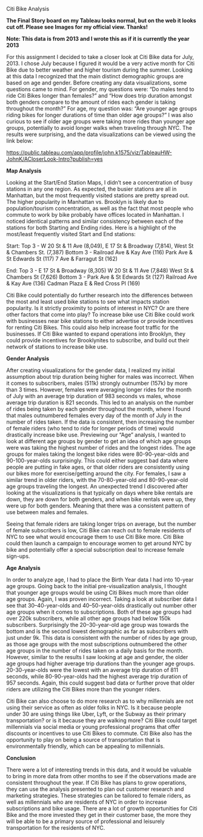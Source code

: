 Citi Bike Analysis

**The Final Story board on my Tableau looks normal, but on the web it looks cut off. Please see Images for my official view. Thanks!**

**Note: This data is from 2013 and I wrote this as if it is currently the year 2013**

For this assignment I decided to take a closer look at Citi Bike data for July, 2013. I chose July because I figured it would be a very active month for Citi Bike due to better weather and higher tourism during the summer. Looking at this data I recognized that the main distinct demographic groups are based on age and gender. Before creating any data visualizations, some questions came to mind. For gender, my questions were: “Do males tend to ride Citi Bikes longer than females?” and “How does trip duration amongst both genders compare to the amount of rides each gender is taking throughout the month?” For age, my question was: “Are younger age groups riding bikes for longer durations of time than older age groups?” I was also curious to see if older age groups were taking more rides than younger age groups, potentially to avoid longer walks when traveling through NYC. The results were surprising, and the data visualizations can be viewed using the link below:

https://public.tableau.com/app/profile/john.k1575/viz/TableauHW-JohnK/ACloserLook-Intro?publish=yes

**Map Analysis**

Looking at the Start/End Station Maps, I didn’t see a concentration of busy stations in any one region. As expected, the busier stations are all in Manhattan, but the most frequently visited stations are pretty spread out. The higher popularity in Manhattan vs. Brooklyn is likely due to population/tourism concentration, as well as the fact that most people who commute to work by bike probably have offices located in Manhattan. I noticed identical patterns and similar consistency between each of the stations for both Starting and Ending rides. Here is a highlight of the most/least frequently visited Start and End stations:

Start:
Top 3 - W 20 St & 11 Ave (8,049), E 17 St & Broadway (7,814), West St & Chambers St. (7,387) 
Bottom 3 - Railroad Ave & Kay Ave (116) Park Ave & St Edwards St (117) 7 Ave & Farragut St (162)

End:
Top 3 - E 17 St & Broadway (8,305) W 20 St & 11 Ave (7,848) West St & Chambers St (7,626) 
Bottom 3 - Park Ave & St Edwards St (127) Railroad Ave & Kay Ave (136) Cadman Plaza E & Red Cross Pl (169)

Citi Bike could potentially do further research into the differences between the most and least used bike stations to see what impacts station popularity. Is it strictly proximity to points of interest in NYC? Or are there other factors that come into play? To increase bike use Citi Bike could work with businesses near bike stations to either advertise or provide incentives for renting Citi Bikes. This could also help increase foot traffic for the businesses. If Citi Bike wanted to expand operations into Brooklyn, they could provide incentives for Brooklynites to subscribe, and build out their network of stations to increase bike use.

**Gender Analysis**

After creating visualizations for the gender data, I realized my initial assumption about trip duration being higher for males was incorrect. When it comes to subscribers, males (511k) strongly outnumber (157k) by more than 3 times. However, females were averaging longer rides for the month of July with an average trip duration of 983 seconds vs males, whose average trip duration is 821 seconds. This led to an analysis on the number of rides being taken by each gender throughout the month, where I found that males outnumbered females every day of the month of July in the number of rides taken. If the data is consistent, then increasing the number of female riders (who tend to ride for longer periods of time) would drastically increase bike use. Previewing our “Age” analysis, I wanted to look at different age groups by gender to get an idea of which age groups were was taking the highest number of rides and the longest rides. The age groups for males taking the longest bike rides were 80-90-year-olds and 90-100-year-olds surprisingly. This could either suggest bad data where people are putting in fake ages, or that older riders are consistently using our bikes more for exercise/getting around the city. For females, I saw a similar trend in older riders, with the 70-80-year-old and 80-90-year-old age groups traveling the longest. An unexpected trend I discovered after looking at the visualizations is that typically on days where bike rentals are down, they are down for both genders, and when bike rentals were up, they were up for both genders. Meaning that there was a consistent pattern of use between males and females. 

Seeing that female riders are taking longer trips on average, but the number of female subscribers is low, Citi Bike can reach out to female residents of NYC to see what would encourage them to use Citi Bike more. Citi Bike could then launch a campaign to encourage women to get around NYC by bike and potentially offer a special subscription deal to increase female sign-ups.   

**Age Analysis**

In order to analyze age, I had to place the Birth Year data I had into 10-year age groups. Going back to the initial pre-visualization analysis, I thought that younger age groups would be using Citi Bikes much more than older age groups. Again, I was proven incorrect. Taking a look at subscriber data I see that 30–40-year-olds and 40–50-year-olds drastically out number other age groups when it comes to subscriptions. Both of these age groups had over 220k subscribers, while all other age groups had below 150k subscribers. Surprisingly the 20–30-year-old age group was towards the bottom and is the second lowest demographic as far as subscribers with just under 9k. This data is consistent with the number of rides by age group, as those age groups with the most subscriptions outnumbered the other age groups in the number of rides taken on a daily basis for the month. However, similar to the results I saw looking at age and gender, the older age groups had higher average trip durations than the younger age groups. 20-30-year-olds were the lowest with an average trip duration of 811 seconds, while 80-90-year-olds had the highest average trip duration of 957 seconds. Again, this could suggest bad data or further prove that older riders are utilizing the Citi Bikes more than the younger riders. 

Citi Bike can also choose to do more research as to why millennials are not using their service as often as older folks in NYC. Is it because people under 30 are using things like Uber, Lyft, or the Subway as their primary transportation? or is it because they are walking more? Citi Bike could target millennials via social media or young professional programs that offer discounts or incentives to use Citi Bikes to commute. Citi Bike also has the opportunity to play on being a source of transportation that is environmentally friendly, which can be appealing to millennials.

**Conclusion**

There were a lot of interesting trends in this data, and it would be valuable to bring in more data from other months to see if the observations made are consistent throughout the year. If Citi Bike has plans to grow operations, they can use the analysis presented to plan out customer research and marketing strategies. These strategies can be tailored to female riders, as well as millennials who are residents of NYC in order to increase subscriptions and bike usage. There are a lot of growth opportunities for Citi Bike and the more invested they get in their customer base, the more they will be able to be a primary source of professional and leisurely transportation for the residents of NYC. 
